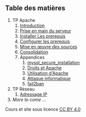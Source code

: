 ## Table des matières
1. TP Apache
	1. [Introduction](CoursApache/Chapitres/01-Introduction.md)
	2. [Prise en main du serveur](CoursApache/Chapitres/02-Prise%20en%20main%20du%20serveur.md)
	3. [Installer Les prerequis](CoursApache/Chapitres/03-Installer%20Les%20prerequis.md)
	4. [Configurer les prerequis](CoursApache/Chapitres/04-Configurer%20les%20prerequis.md)
	5. [Mise en œuvre des sources](CoursApache/Chapitres/05-Deployer%20les%20sources.md)
	6. [Consolidation](CoursApache/Chapitres/06-Consolidation.md)
	7. Appendices
		1. [mysql_secure_installation](CoursApache/Appendices/App.01%20mysql_secure_installation.md)
		2. [Droits et Apache](./CoursApache/Appendices/App.02%20droits%20et%20Apache.md)
		3. [Utilisation d'Apache](./CoursApache/Appendices/App.03%20Apache.md)
		4. [Attaque informatique](./CoursApache/Appendices/App.04%20attaque%20informatique.md)
		5. [fail2ban](./CoursApache/Appendices/App.05%20fail2ban.md)
2. TP Réseau
	1. [Adressage IP](./CoursReseau/Chapitres/01-Adressage%20IP.md)
3. *More to come …*
 
Cours et site sous licence [CC BY 4.0](https://creativecommons.org/licenses/by/4.0/deed.fr)





